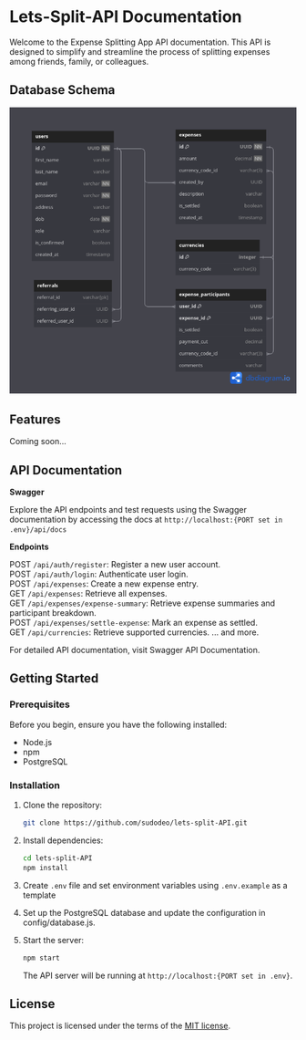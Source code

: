 # Lets-Split-API Documentation
Welcome to the Expense Splitting App API documentation. This API is designed to simplify and streamline the process of splitting expenses among friends, family, or colleagues.

## Database Schema
![Schema](schema.png)

## Features
Coming soon...

## API Documentation
**Swagger**

Explore the API endpoints and test requests using the Swagger documentation by accessing the docs at `http://localhost:{PORT set in .env}/api/docs`

**Endpoints**

POST `/api/auth/register`: Register a new user account.\
POST `/api/auth/login`: Authenticate user login.\
POST `/api/expenses`: Create a new expense entry.\
GET `/api/expenses`: Retrieve all expenses.\
GET `/api/expenses/expense-summary`: Retrieve expense summaries and participant breakdown.\
POST `/api/expenses/settle-expense`: Mark an expense as settled.\
GET `/api/currencies`: Retrieve supported currencies.
... and more.

For detailed API documentation, visit Swagger API Documentation.

## Getting Started

### Prerequisites

Before you begin, ensure you have the following installed:

- Node.js
- npm
- PostgreSQL

### Installation

1. Clone the repository:

   ```bash
   git clone https://github.com/sudodeo/lets-split-API.git
   ```

2. Install dependencies:

    ```bash
    cd lets-split-API
    npm install
    ```

3. Create `.env` file and set environment variables using `.env.example` as a template

4. Set up the PostgreSQL database and update the configuration in config/database.js.

5. Start the server:

    ```bash
    npm start
    ```

    The API server will be running at `http://localhost:{PORT set in .env}`.

## License

This project is licensed under the terms of the
[MIT license](/LICENSE).